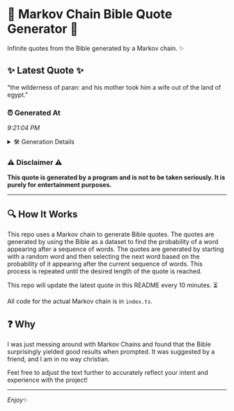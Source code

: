 # 📖 Markov Chain Bible Quote Generator 📖

Infinite quotes from the Bible generated by a Markov chain. ✨

## ✨ Latest Quote ✨
"the wilderness of paran: and his mother took him a wife out of the land of egypt."

### ⏰ Generated At
*9:21:04 PM*

<details>
    <summary>🛠️ Generation Details</summary>
    <p>
        <strong>🌱 Seed:</strong> the<br>
        <strong>🔄 Iterations:</strong> 16<br>
        <strong>📜 Context History:</strong><br>[ the ]: wilderness<br>[ the, wilderness ]: of<br>[ the, wilderness, of ]: paran:<br>[ the, wilderness, of, paran: ]: and<br>[ the, wilderness, of, paran:, and ]: his<br>[ the, wilderness, of, paran:, and, his ]: mother<br>[ wilderness, of, paran:, and, his, mother ]: took<br>[ of, paran:, and, his, mother, took ]: him<br>[ paran:, and, his, mother, took, him ]: a<br>[ and, his, mother, took, him, a ]: wife<br>[ his, mother, took, him, a, wife ]: out<br>[ mother, took, him, a, wife, out ]: of<br>[ took, him, a, wife, out, of ]: the<br>[ him, a, wife, out, of, the ]: land<br>[ a, wife, out, of, the, land ]: of<br>[ wife, out, of, the, land, of ]: egypt.<br>
    </p>
</details>

### ⚠️ Disclaimer ⚠️
**This quote is generated by a program and is not to be taken seriously. It is purely for entertainment purposes.**

---

## 🔍 How It Works

This repo uses a Markov chain to generate Bible quotes. The quotes are generated by using the Bible as a dataset to find the probability of a word appearing after a sequence of words. The quotes are generated by starting with a random word and then selecting the next word based on the probability of it appearing after the current sequence of words. This process is repeated until the desired length of the quote is reached.

This repo will update the latest quote in this README every 10 minutes. ⏳

All code for the actual Markov chain is in `index.ts`.

## ❓ Why

I was just messing around with Markov Chains and found that the Bible surprisingly yielded good results when prompted. 
It was suggested by a friend, and I am in no way christian.

Feel free to adjust the text further to accurately reflect your intent and experience with the project!

---

*Enjoy*✨
